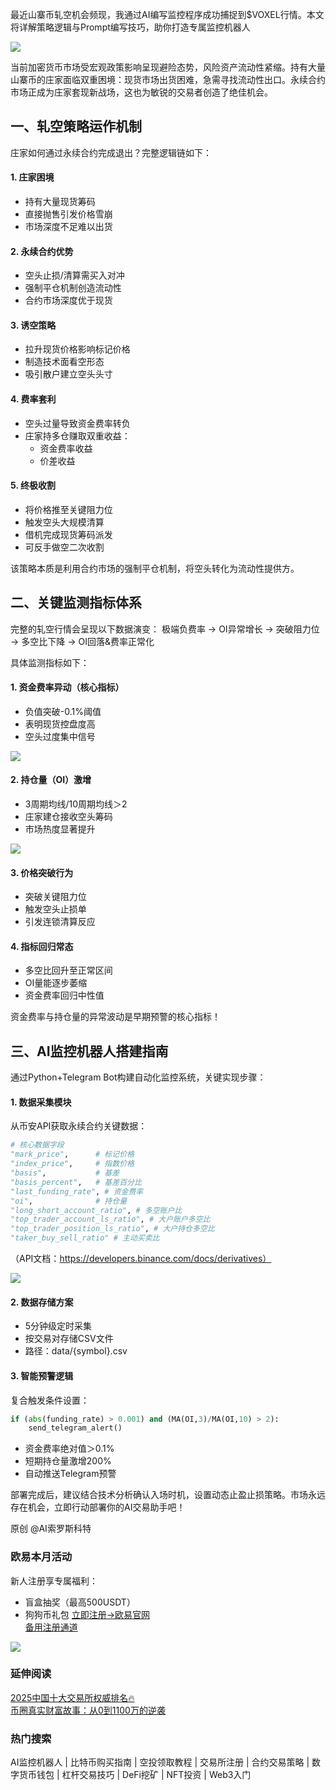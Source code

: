最近山寨币轧空机会频现，我通过AI编写监控程序成功捕捉到$VOXEL行情。本文将详解策略逻辑与Prompt编写技巧，助你打造专属监控机器人

[![](https://307e939.webp.li/20250420182344907.png)](https://btc8848.com/top-10-exchanges)

当前加密货币市场受宏观政策影响呈现避险态势，风险资产流动性紧缩。持有大量山寨币的庄家面临双重困境：现货市场出货困难，急需寻找流动性出口。永续合约市场正成为庄家套现新战场，这也为敏锐的交易者创造了绝佳机会。

## 一、轧空策略运作机制
庄家如何通过永续合约完成退出？完整逻辑链如下：

#### 1. 庄家困境
- 持有大量现货筹码
- 直接抛售引发价格雪崩
- 市场深度不足难以出货

#### 2. 永续合约优势
- 空头止损/清算需买入对冲
- 强制平仓机制创造流动性
- 合约市场深度优于现货

#### 3. 诱空策略
- 拉升现货价格影响标记价格
- 制造技术面看空形态
- 吸引散户建立空头头寸

#### 4. 费率套利
- 空头过量导致资金费率转负
- 庄家持多仓赚取双重收益：
  - 资金费率收益
  - 价差收益

#### 5. 终极收割
- 将价格推至关键阻力位
- 触发空头大规模清算
- 借机完成现货筹码派发
- 可反手做空二次收割

该策略本质是利用合约市场的强制平仓机制，将空头转化为流动性提供方。

## 二、关键监测指标体系
完整的轧空行情会呈现以下数据演变：
极端负费率 → OI异常增长 → 突破阻力位 → 多空比下降 → OI回落&费率正常化

具体监测指标如下：
#### 1. 资金费率异动（核心指标）
- 负值突破-0.1%阈值
- 表明现货控盘度高
- 空头过度集中信号

[![](https://307e939.webp.li/20250420182523801.png)](https://btc8848.com/top-10-exchanges)

#### 2. 持仓量（OI）激增
- 3周期均线/10周期均线＞2
- 庄家建仓接收空头筹码
- 市场热度显著提升

[![](https://307e939.webp.li/20250420182600965.png)](https://btc8848.com/top-10-exchanges)

#### 3. 价格突破行为
- 突破关键阻力位
- 触发空头止损单
- 引发连锁清算反应

#### 4. 指标回归常态
- 多空比回升至正常区间
- OI量能逐步萎缩
- 资金费率回归中性值

资金费率与持仓量的异常波动是早期预警的核心指标！

## 三、AI监控机器人搭建指南
通过Python+Telegram Bot构建自动化监控系统，关键实现步骤：

#### 1. 数据采集模块
从币安API获取永续合约关键数据：
```python
# 核心数据字段
"mark_price",      # 标记价格
"index_price",     # 指数价格  
"basis",           # 基差
"basis_percent",   # 基差百分比
"last_funding_rate", # 资金费率
"oi",              # 持仓量
"long_short_account_ratio", # 多空账户比
"top_trader_account_ls_ratio", # 大户账户多空比
"top_trader_position_ls_ratio", # 大户持仓多空比
"taker_buy_sell_ratio" # 主动买卖比
```
（API文档：https://developers.binance.com/docs/derivatives）

[![](https://307e939.webp.li/20250420182703452.png)](https://btc8848.com/top-10-exchanges)

#### 2. 数据存储方案
- 5分钟级定时采集
- 按交易对存储CSV文件
- 路径：data/{symbol}.csv

#### 3. 智能预警逻辑
复合触发条件设置：
```python
if (abs(funding_rate) > 0.001) and (MA(OI,3)/MA(OI,10) > 2):
    send_telegram_alert()
```
- 资金费率绝对值＞0.1%
- 短期持仓量激增200%
- 自动推送Telegram预警

部署完成后，建议结合技术分析确认入场时机，设置动态止盈止损策略。市场永远存在机会，立即行动部署你的AI交易助手吧！

原创 @AI索罗斯科特


### 欧易本月活动
新人注册享专属福利：
- 盲盒抽奖（最高500USDT）
- 狗狗币礼包
[立即注册→欧易官网](https://www.okx.com/zh-hans/join/74873351)  
[备用注册通道](https://www.chouyi.world/zh-hans/join/18639032)

[![](https://fe095ec.webp.li/top-10-exchanges-001.jpg)](https://www.chouyi.world/zh-hans/join/18639032)

### 延伸阅读
[2025中国十大交易所权威排名🔥](https://btc8848.com/top-10-exchanges/)  
[币圈真实财富故事：从0到1100万的逆袭](https://heiyetouzi.xyz/biquanstory001/)

### 热门搜索
AI监控机器人 | 比特币购买指南 | 空投领取教程 | 交易所注册 | 合约交易策略 | 数字货币钱包 | 杠杆交易技巧 | DeFi挖矿 | NFT投资 | Web3入门